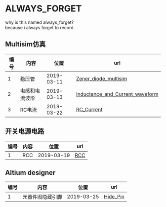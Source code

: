 # ALWAYS_FORGET

why is this named always_forget?  
because i always forget to record.

## Multisim仿真

|编号|内容|位置|url|
|--|--|--|--|
|1|稳压管|2019-03-11|[Zener_diode_multisim](https://github.com/nostalgia-w/always_forget/tree/master/2019/0311/Zener_diode_multisim.md)|
|2|电感和电流波形|2019-03-13|[Inductance_and_Current_waveform](https://github.com/nostalgia-w/always_forget/blob/master/2019/0313/Inductance_and_Current_waveform.md)|
|3|RC电流|2019-03-22|[RC_Current](https://github.com/nostalgia-w/always_forget/blob/master/2019/0322/RC_Current.md)

## 开关电源电路

|编号|内容|位置|url|
|--|--|--|--|
|1|RCC|2019-03-19|[RCC](https://github.com/nostalgia-w/always_forget/tree/master/2019/0319/RCC.md)|

## Altium designer

|编号|内容|位置|url|
|--|--|--|--|
|1|元器件图隐藏引脚|2019-03-25|[Hide_Pin](https://github.com/nostalgia-w/always_forget/tree/master/2019/0325/Hide_Pin.md)